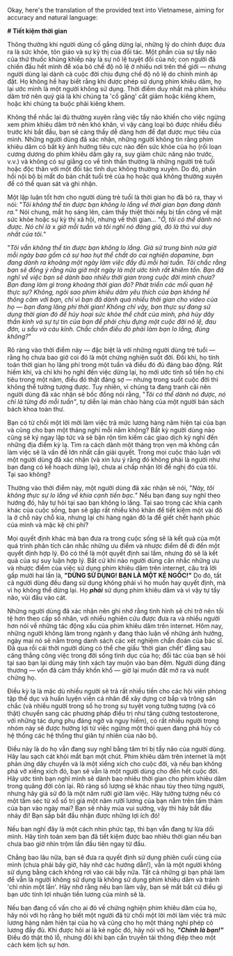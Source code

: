 Okay, here's the translation of the provided text into Vietnamese, aiming for accuracy and natural language:

**# Tiết kiệm thời gian**

Thông thường khi người dùng cố gắng dừng lại, những lý do chính được đưa ra là sức khỏe, tôn giáo và sự kỳ thị của đối tác. Một phần của sự tẩy não của thứ thuốc khủng khiếp này là sự nô lệ tuyệt đối của nó; con người đã chiến đấu hết mình để xóa bỏ chế độ nô lệ ở nhiều nơi trên thế giới — nhưng người dùng lại dành cả cuộc đời chịu đựng chế độ nô lệ do chính mình áp đặt. Họ không hề hay biết rằng khi được phép sử dụng phim khiêu dâm, họ lại ước mình là một người không sử dụng. Thời điểm duy nhất mà phim khiêu dâm trở nên quý giá là khi chúng ta 'cố gắng' cắt giảm hoặc kiêng khem, hoặc khi chúng ta buộc phải kiêng khem.

Không thể nhắc lại đủ thường xuyên rằng việc tẩy não khiến cho việc ngừng xem phim khiêu dâm trở nên khó khăn, vì vậy càng loại bỏ được nhiều điều trước khi bắt đầu, bạn sẽ càng thấy dễ dàng hơn để đạt được mục tiêu của mình. Những người dùng đã xác nhận, những người không tin rằng phim khiêu dâm có bất kỳ ảnh hưởng tiêu cực nào đến sức khỏe của họ (rối loạn cương dương do phim khiêu dâm gây ra, suy giảm chức năng não trước, v.v.) và không có sự giằng co về tinh thần thường là những người trẻ tuổi hoặc độc thân với một đối tác tình dục không thường xuyên. Do đó, phản hồi nội bộ bị mất do bản chất tuổi trẻ của họ hoặc quá không thường xuyên để có thể quan sát và ghi nhận.

Một lập luận tốt hơn cho người dùng trẻ tuổi là thời gian họ đã bỏ ra, thay vì nói: "*Tôi không thể tin được bạn không lo lắng về thời gian bạn đang dành ra.*" Nói chung, mắt họ sáng lên, cảm thấy thiệt thòi nếu bị tấn công về mặt sức khỏe hoặc sự kỳ thị xã hội, nhưng về thời gian...
"*Ồ, tôi có thể dành nó được. Nó chỉ là* x *giờ mỗi tuần và tôi nghĩ nó đáng giá, đó là thú vui duy nhất của tôi.*"

"*Tôi vẫn không thể tin được bạn không lo lắng. Giả sử trung bình nửa giờ mỗi ngày bao gồm cả sự hao hụt thể chất do cai nghiện dopamine, bạn đang dành ra khoảng một ngày làm việc đầy đủ mỗi hai tuần. Tôi chắc rằng bạn sẽ đồng ý rằng nửa giờ một ngày là một ước tính rất khiêm tốn. Bạn đã nghĩ về việc bạn sẽ dành bao nhiêu thời gian trong cuộc đời mình chưa? Bạn đang làm gì trong khoảng thời gian đó? Phát triển các mối quan hệ thực sự? Không, ngôi sao phim khiêu dâm yêu thích của bạn không hề thông cảm với bạn, chỉ vì bạn đã dành quá nhiều thời gian cho video của họ — bạn đang lãng phí thời gian! Không chỉ vậy, bạn thực sự đang sử dụng thời gian đó để hủy hoại sức khỏe thể chất của mình, phá hủy dây thần kinh và sự tự tin của bạn để phải chịu đựng một cuộc đời nô lệ, đau đớn, u sầu và cáu kỉnh. Chắc chắn điều đó phải làm bạn lo lắng, đúng không?*"

Rõ ràng vào thời điểm này — đặc biệt là với những người dùng trẻ tuổi — rằng họ chưa bao giờ coi đó là một chứng nghiện suốt đời. Đôi khi, họ tính toán thời gian họ lãng phí trong một tuần và điều đó đủ đáng báo động. Rất hiếm khi, và chỉ khi họ nghĩ đến việc dừng lại, họ mới ước tính số tiền họ chi tiêu trong một năm, điều đó thật đáng sợ — nhưng trong suốt cuộc đời thì không thể tưởng tượng được. Tuy nhiên, vì chúng ta đang tranh cãi nên người dùng đã xác nhận sẽ bốc đồng nói rằng, "*Tôi có thể dành nó được, nó chỉ là từng đó mỗi tuần"*, tự diễn lại màn chào hàng của một người bán sách bách khoa toàn thư.

Bạn có từ chối một lời mời làm việc trả mức lương hàng năm hiện tại của bạn và cũng cho bạn một tháng nghỉ mỗi năm không? Bất kỳ người dùng nào cũng sẽ ký ngay lập tức và sẽ bận rộn tìm kiếm các giao dịch kỳ nghỉ đến những địa điểm kỳ lạ. Tìm ra cách dành một tháng trọn vẹn mà không cần làm việc sẽ là vấn đề lớn nhất cần giải quyết. Trong mọi cuộc thảo luận với một người dùng đã xác nhận (và xin lưu ý rằng đó không phải là người như bạn đang có kế hoạch dừng lại), chưa ai chấp nhận lời đề nghị đó của tôi. Tại sao không?

Thường vào thời điểm này, một người dùng đã xác nhận sẽ nói, "*Này, tôi không thực sự lo lắng về khía cạnh tiền bạc.*" Nếu bạn đang suy nghĩ theo hướng đó, hãy tự hỏi tại sao bạn không lo lắng. Tại sao trong các khía cạnh khác của cuộc sống, bạn sẽ gặp rất nhiều khó khăn để tiết kiệm một vài đô la ở chỗ này chỗ kia, nhưng lại chi hàng ngàn đô la để giết chết hạnh phúc của mình và mặc kệ chi phí?

Mọi quyết định khác mà bạn đưa ra trong cuộc sống sẽ là kết quả của một quá trình phân tích cân nhắc những ưu điểm và nhược điểm để đi đến một quyết định hợp lý. Đó có thể là một quyết định sai lầm, nhưng đó sẽ là kết quả của sự suy luận hợp lý. Bất cứ khi nào người dùng cân nhắc những ưu và nhược điểm của việc sử dụng phim khiêu dâm trên internet, câu trả lời gấp mười hai lần là, **"DỪNG SỬ DỤNG! BẠN LÀ MỘT KẺ NGỐC!"** Do đó, tất cả người dùng đều đang sử dụng không phải vì họ muốn hay quyết định, mà vì họ không thể dừng lại. Họ ***phải*** sử dụng phim khiêu dâm và vì vậy tự tẩy não, vùi đầu vào cát.

Những người dùng đã xác nhận nên ghi nhớ rằng tình hình sẽ chỉ trở nên tồi tệ hơn theo cấp số nhân, với nhiều nghiên cứu được đưa ra và nhiều người hơn nói về những tác động xấu của phim khiêu dâm trên internet. Hôm nay, những người không làm trong ngành y đang thảo luận về những ảnh hưởng, ngày mai nó sẽ nằm trong danh sách các xét nghiệm chẩn đoán của bác sĩ. Đã qua rồi cái thời người dùng có thể che giấu ‘thời gian chết’ đằng sau căng thẳng công việc trong đời sống tình dục của họ; đối tác của bạn sẽ hỏi tại sao bạn lại dùng máy tính xách tay muộn vào ban đêm. Người dùng đáng thương — vốn đã cảm thấy khốn khổ — giờ lại muốn đất mở ra và nuốt chửng họ.

Điều kỳ lạ là mặc dù nhiều người sẽ trả rất nhiều tiền cho các hội viên phòng tập thể dục và huấn luyện viên cá nhân để xây dựng cơ bắp và trông săn chắc (và nhiều người trong số họ trong sự tuyệt vọng tưởng tượng (và có thật) chuyển sang các phương pháp điều trị như tăng cường testosterone, với những tác dụng phụ đáng ngờ và nguy hiểm), có rất nhiều người trong nhóm này sẽ được hưởng lợi từ việc ngừng một thói quen đang phá hủy có hệ thống các hệ thống thư giãn tự nhiên của não bộ.

Điều này là do họ vẫn đang suy nghĩ bằng tâm trí bị tẩy não của người dùng. Hãy lau sạch cát khỏi mắt bạn một chút. Phim khiêu dâm trên internet là một phản ứng dây chuyền và là một xiềng xích cho cuộc đời, và nếu bạn không phá vỡ xiềng xích đó, bạn sẽ vẫn là một người dùng cho đến hết cuộc đời. Hãy ước tính bạn nghĩ mình sẽ dành bao nhiêu thời gian cho phim khiêu dâm trong quãng đời còn lại. Rõ ràng số lượng sẽ khác nhau tùy theo từng người, nhưng hãy giả sử đó là một năm rưỡi giờ làm việc. Hãy tưởng tượng nếu có một tấm séc từ xổ số trị giá một năm rưỡi lương của bạn nằm trên tấm thảm của bạn vào ngày mai? Bạn sẽ nhảy múa vui sướng, vậy thì hãy bắt đầu nhảy đi! Bạn sắp bắt đầu nhận được những lợi ích đó!

Nếu bạn nghĩ đây là một cách nhìn phức tạp, thì bạn vẫn đang tự lừa dối mình. Hãy tính toán xem bạn đã tiết kiệm được bao nhiêu thời gian nếu bạn chưa bao giờ nhìn trộm lần đầu tiên ngay từ đầu.

Chẳng bao lâu nữa, bạn sẽ đưa ra quyết định sử dụng phiên cuối cùng của mình (chưa phải bây giờ, hãy nhớ các hướng dẫn!), vẫn là một người không sử dụng bằng cách không rơi vào cái bẫy nữa. Tất cả những gì bạn phải làm để vẫn là người không sử dụng là không sử dụng phim khiêu dâm và tránh 'chỉ nhìn một lần'. Hãy nhớ rằng nếu bạn làm vậy, bạn sẽ mất bất cứ điều gì bạn ước tính lợi nhuận tiền lương của mình sẽ là.

Nếu bạn đang cố vấn cho ai đó về chứng nghiện phim khiêu dâm của họ, hãy nói với họ rằng họ biết một người đã từ chối một lời mời làm việc trả mức lương hàng năm hiện tại của họ và cũng cho họ một tháng nghỉ phép có lương đầy đủ. Khi được hỏi ai là kẻ ngốc đó, hãy nói với họ, ***"Chính là bạn!"*** Điều đó thật thô lỗ, nhưng đôi khi bạn cần truyền tải thông điệp theo một cách kém lịch sự hơn.
